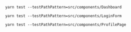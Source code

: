 `yarn test --testPathPattern=src/components/Dashboard`

`yarn test --testPathPattern=src/components/LoginForm`

`yarn test --testPathPattern=src/components/ProfilePage`
